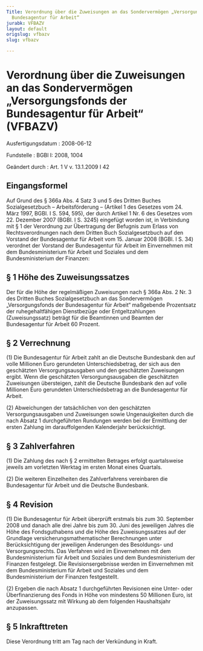 ```yaml
---
Title: Verordnung über die Zuweisungen an das Sondervermögen „Versorgungsfonds der
  Bundesagentur für Arbeit“
jurabk: VFBAZV
layout: default
origslug: vfbazv
slug: vfbazv

---
```


# Verordnung über die Zuweisungen an das Sondervermögen „Versorgungsfonds der Bundesagentur für Arbeit“ (VFBAZV)

Ausfertigungsdatum
:   2008-06-12

Fundstelle
:   BGBl I: 2008, 1004

Geändert durch
:   Art. 1 V v. 13.1.2009 I 42


## Eingangsformel

Auf Grund des § 366a Abs. 4 Satz 3 und 5 des Dritten Buches
Sozialgesetzbuch – Arbeitsförderung – (Artikel 1 des Gesetzes vom 24.
März 1997, BGBl. I S. 594, 595), der durch Artikel 1 Nr. 6 des
Gesetzes vom 22. Dezember 2007 (BGBl. I S. 3245) eingefügt worden ist,
in Verbindung mit § 1 der Verordnung zur Übertragung der Befugnis zum
Erlass von Rechtsverordnungen nach dem Dritten Buch Sozialgesetzbuch
auf den Vorstand der Bundesagentur für Arbeit vom 15. Januar 2008
(BGBl. I S. 34) verordnet der Vorstand der Bundesagentur für Arbeit im
Einvernehmen mit dem Bundesministerium für Arbeit und Soziales und dem
Bundesministerium der Finanzen:


## § 1 Höhe des Zuweisungssatzes

Der für die Höhe der regelmäßigen Zuweisungen nach § 366a Abs. 2 Nr. 3
des Dritten Buches Sozialgesetzbuch an das Sondervermögen
„Versorgungsfonds der Bundesagentur für Arbeit“ maßgebende Prozentsatz
der ruhegehaltfähigen Dienstbezüge oder Entgeltzahlungen
(Zuweisungssatz) beträgt für die Beamtinnen und Beamten der
Bundesagentur für Arbeit 60 Prozent.


## § 2 Verrechnung

(1) Die Bundesagentur für Arbeit zahlt an die Deutsche Bundesbank den
auf volle Millionen Euro gerundeten Unterschiedsbetrag, der sich aus
den geschätzten Versorgungsausgaben und den geschätzten Zuweisungen
ergibt. Wenn die geschätzten Versorgungsausgaben die geschätzten
Zuweisungen übersteigen, zahlt die Deutsche Bundesbank den auf volle
Millionen Euro gerundeten Unterschiedsbetrag an die Bundesagentur für
Arbeit.

(2) Abweichungen der tatsächlichen von den geschätzten
Versorgungsausgaben und Zuweisungen sowie Ungenauigkeiten durch die
nach Absatz 1 durchgeführten Rundungen werden bei der Ermittlung der
ersten Zahlung im darauffolgenden Kalenderjahr berücksichtigt.


## § 3 Zahlverfahren

(1) Die Zahlung des nach § 2 ermittelten Betrages erfolgt
quartalsweise jeweils am vorletzten Werktag im ersten Monat eines
Quartals.

(2) Die weiteren Einzelheiten des Zahlverfahrens vereinbaren die
Bundesagentur für Arbeit und die Deutsche Bundesbank.


## § 4 Revision

(1) Die Bundesagentur für Arbeit überprüft erstmals bis zum 30.
September 2008 und danach alle drei Jahre bis zum 30. Juni des
jeweiligen Jahres die Höhe des Fondsguthabens und die Höhe des
Zuweisungssatzes auf der Grundlage versicherungsmathematischer
Berechnungen unter Berücksichtigung der jeweiligen Änderungen des
Besoldungs- und Versorgungsrechts. Das Verfahren wird im Einvernehmen
mit dem Bundesministerium für Arbeit und Soziales und dem
Bundesministerium der Finanzen festgelegt. Die Revisionsergebnisse
werden im Einvernehmen mit dem Bundesministerium für Arbeit und
Soziales und dem Bundesministerium der Finanzen festgestellt.

(2) Ergeben die nach Absatz 1 durchgeführten Revisionen eine Unter-
oder Überfinanzierung des Fonds in Höhe von mindestens 50 Millionen
Euro, ist der Zuweisungssatz mit Wirkung ab dem folgenden
Haushaltsjahr anzupassen.


## § 5 Inkrafttreten

Diese Verordnung tritt am Tag nach der Verkündung in Kraft.

